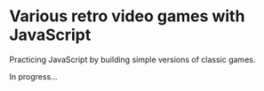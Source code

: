 # Various retro video games with JavaScript

Practicing JavaScript by building simple versions of classic games.

In progress...